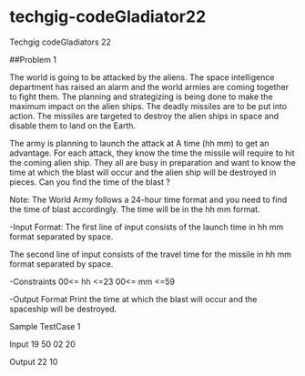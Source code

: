 # techgig-codeGladiator22
Techgig codeGladiators 22

##Problem 1

The world is going to be attacked by the aliens. The space intelligence department has raised an alarm and the world armies are coming together to fight them. The planning and strategizing is being done to make the maximum impact on the alien ships. The deadly missiles are to be put into action. The missiles are targeted to destroy the alien ships in space and disable them to land on the Earth.


The army is planning to launch the attack at A time (hh mm) to get an advantage. For each attack, they know the time the missile will require to hit the coming alien ship. They all are busy in preparation and want to know the time at which the blast will occur and the alien ship will be destroyed in pieces. Can you find the time of the blast ?


Note: The World Army follows a 24-hour time format and you need to find the time of blast accordingly. The time will be in the hh mm format.

-Input Format:
The first line of input consists of the launch time in hh mm format separated by space.

The second line of input consists of the travel time for the missile in hh mm format separated by space.


-Constraints
00<= hh <=23
00<= mm <=59



-Output Format
Print the time at which the blast will occur and the spaceship will be destroyed.


Sample TestCase 1

Input
19 50
02 20

Output 
22 10

